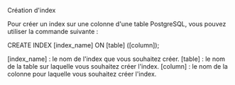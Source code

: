 Création d'index

Pour créer un index sur une colonne d'une table PostgreSQL, vous pouvez utiliser la commande suivante :


CREATE INDEX [index_name] ON [table] ([column]);


[index_name] : le nom de l'index que vous souhaitez créer.
[table] : le nom de la table sur laquelle vous souhaitez créer l'index.
[column] : le nom de la colonne pour laquelle vous souhaitez créer l'index.